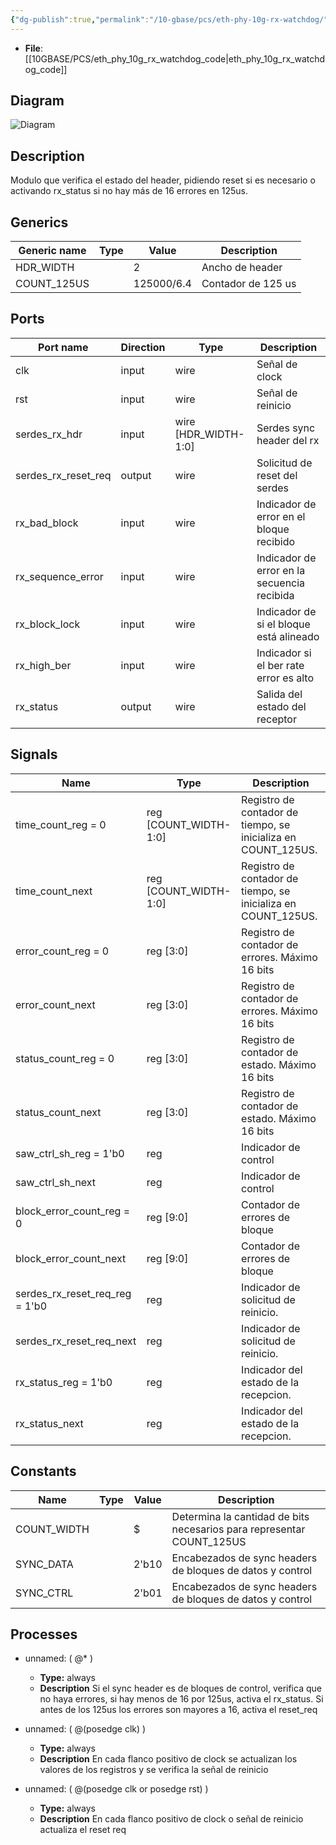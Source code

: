 ```yaml
---
{"dg-publish":true,"permalink":"/10-gbase/pcs/eth-phy-10g-rx-watchdog/"}
---
```


- **File**: [[10GBASE/PCS/eth_phy_10g_rx_watchdog_code\|eth_phy_10g_rx_watchdog_code]]

## Diagram
![Diagram](eth_phy_10g_rx_watchdog.svg "Diagram")
## Description

Modulo que verifica el estado del header, pidiendo reset si es necesario o activando rx_status si no hay más de 16 errores en 125us.

## Generics

| Generic name | Type | Value      | Description        |
| ------------ | ---- | ---------- | ------------------ |
| HDR_WIDTH    |      | 2          | Ancho de header    |
| COUNT_125US  |      | 125000/6.4 | Contador de 125 us |

## Ports

| Port name           | Direction | Type                 | Description                                 |
| ------------------- | --------- | -------------------- | ------------------------------------------- |
| clk                 | input     | wire                 | Señal de clock                              |
| rst                 | input     | wire                 | Señal de reinicio                           |
| serdes_rx_hdr       | input     | wire [HDR_WIDTH-1:0] | Serdes sync header del rx                   |
| serdes_rx_reset_req | output    | wire                 | Solicitud de reset del serdes               |
| rx_bad_block        | input     | wire                 | Indicador de error en el bloque recibido    |
| rx_sequence_error   | input     | wire                 | Indicador de error en la secuencia recibida |
| rx_block_lock       | input     | wire                 | Indicador de si el bloque está alineado     |
| rx_high_ber         | input     | wire                 | Indicador si el ber rate error es alto      |
| rx_status           | output    | wire                 | Salida del estado del receptor              |

## Signals

| Name                           | Type                  | Description                                                   |
| ------------------------------ | --------------------- | ------------------------------------------------------------- |
| time_count_reg = 0             | reg [COUNT_WIDTH-1:0] | Registro de contador de tiempo, se inicializa en COUNT_125US. |
| time_count_next                | reg [COUNT_WIDTH-1:0] | Registro de contador de tiempo, se inicializa en COUNT_125US. |
| error_count_reg = 0            | reg [3:0]             | Registro de contador de errores. Máximo 16 bits               |
| error_count_next               | reg [3:0]             | Registro de contador de errores. Máximo 16 bits               |
| status_count_reg = 0           | reg [3:0]             | Registro de contador de estado. Máximo 16 bits                |
| status_count_next              | reg [3:0]             | Registro de contador de estado. Máximo 16 bits                |
| saw_ctrl_sh_reg = 1'b0         | reg                   | Indicador de control                                          |
| saw_ctrl_sh_next               | reg                   | Indicador de control                                          |
| block_error_count_reg = 0      | reg [9:0]             | Contador de errores de bloque                                 |
| block_error_count_next         | reg [9:0]             | Contador de errores de bloque                                 |
| serdes_rx_reset_req_reg = 1'b0 | reg                   | Indicador de solicitud de reinicio.                           |
| serdes_rx_reset_req_next       | reg                   | Indicador de solicitud de reinicio.                           |
| rx_status_reg = 1'b0           | reg                   | Indicador del estado de la recepcion.                         |
| rx_status_next                 | reg                   | Indicador del estado de la recepcion.                         |

## Constants

| Name        | Type | Value | Description                                                           |
| ----------- | ---- | ----- | --------------------------------------------------------------------- |
| COUNT_WIDTH |      | $     | Determina la cantidad de bits necesarios para representar COUNT_125US |
| SYNC_DATA   |      | 2'b10 | Encabezados de sync headers de bloques de datos y control             |
| SYNC_CTRL   |      | 2'b01 | Encabezados de sync headers de bloques de datos y control             |

## Processes
- unnamed: ( @* )
  - **Type:** always
  - **Description**
Si el sync header es de bloques de control, verifica que no haya errores, si hay menos de 16 por 125us, activa el rx_status.
Si antes de los 125us los errores son mayores a 16, activa el reset_req
 
- unnamed: ( @(posedge clk) )
  - **Type:** always
  - **Description**
 En cada flanco positivo de clock se actualizan los valores de los registros y se verifica la señal de reinicio 
- unnamed: ( @(posedge clk or posedge rst) )
  - **Type:** always
  - **Description**
 En cada flanco positivo de clock o señal de reinicio actualiza el reset req 
